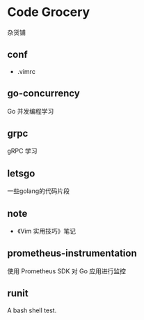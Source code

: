 # Code Grocery
杂货铺

## conf
* .vimrc

## go-concurrency
Go 并发编程学习

## grpc
gRPC 学习

## letsgo
一些golang的代码片段

## note
* 《Vim 实用技巧》笔记

## prometheus-instrumentation
使用 Prometheus SDK 对 Go 应用进行监控

## runit
A bash shell test.

